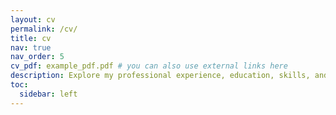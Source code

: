 ```yaml
---
layout: cv
permalink: /cv/
title: cv
nav: true
nav_order: 5
cv_pdf: example_pdf.pdf # you can also use external links here
description: Explore my professional experience, education, skills, and selected projects. You can also download a PDF version using the button above
toc:
  sidebar: left
---
```

